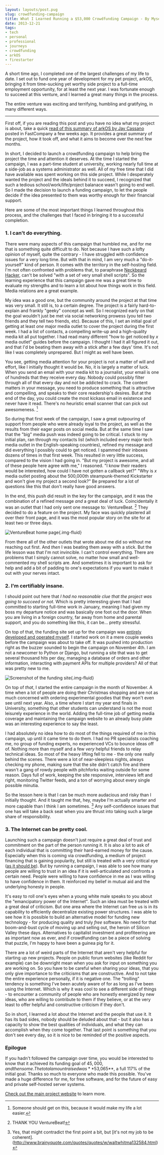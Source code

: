 ```yaml
---
layout: layouts/post.pug
slug: crowdfunding-campaign
title: What I Learned Running a $53,000 Crowdfunding Campaign - By Myself
date: 2013-12-21
tags:
- tech
- personal
- professional
- journeys
- crowdfunding
- arkOS
- firestarter
---
```


A short time ago, I completed one of the largest challenges of my life to date. I set out to fund one year of development for my pet project, arkOS, bringing it from time-sucking yet worthy side project to a full-time employment opportunity, for at least the next year. I was fortunate enough to succeed at this venture, and I learned a great many things in the process.

The entire venture was exciting and terrifying, humbling and gratifying, in many different ways.

----

First off, if you are reading this post and you have no idea what my project is about, take a quick [read of this summary of arkOS by Jay Cassano](http://www.fastcolabs.com/3021919/open-company/finally-a-way-everyone-can-keep-their-data-from-the-nsa) posted in FastCompany a few weeks ago. It provides a great summary of the project, how it took off, and what it aims to become over the next few months.

In short, I decided to launch a crowdfunding campaign to help bring the project the time and attention it deserves. At the time I started the campaign, I was a part-time student at university, working nearly full time at a side-job as a systems administrator as well. All of my free time that I did have available was spent working on this side project. While I desperately wanted the project and the ideals behind it to succeed, I recognized that such a tedious school/work/life/project balanace wasn't going to end well. So I made the decision to launch a funding campaign, to let the people decide if the idea presented to them was worthy enough for their financial support.

Here are some of the most important things I learned throughout this process, and the challenges that I faced in bringing it to a successful completion.

### 1. I can't do everything.

There were many aspects of this campaign that humbled me, and for me that is something quite difficult to do. Not because I have such a lofty opinion of myself, quite the contrary - I have struggled with confidence issues for a very long time. But with that in mind, I am very much a "do-it-yourself" kind of person. It comes with the territory in the self-hosting field. I'm not often confronted with problems that, to paraphrase [Neckbeard Hacker](https://twitter.com/NeckbeardHacker), can't be solved "with a set of very small shell scripts". So the learning experience that this campaign gave me was a great time to evaluate my strengths and to learn a lot about how things work in this field. Media relations are a great example.

My idea was a good one, but the community around the project at that time was very small. It still is, to a certain degree. The project is a fairly hard-to-explain and frankly "geeky" concept as well. So I recognized early on that the goal wouldn't just be met via social networking prowess (you tell two friends and they tell two friends, etc). Because of this, I set an initial goal of getting at least *one* major media outlet to cover the project during the first week. I had a list of contacts, a compelling write-up and a high-quality media kit all put together. I had read many different "how to get noticed by *x* media outlet" guides before the campaign. I thought I had it all figured it out, and that I'd be beating them away with a stick after a few days' time. It's not like I was completely unprepared. But I might as well have been.

You see, getting media attention for your project is not a matter of will and effort, like I initially thought it would be. No, it is largely a matter of luck. When you send an email with your media kit to a journalist, your email is one of hundreds that they receive every day. Nobody could possibly filter through all of that every day and not be addicted to crack. The content matters in your message, you need to produce something that is attractive and compelling, and speaks to their core readership's desires. But at the end of the day, you could create the most kickass email in existence and never have it read. There's no heuristic email scanner that can pick out awesomeness. [^1]

So during that first week of the campaign, I saw a great outpouring of support from people who were already loyal to the project, as well as the results from their eager posts on social media. But at the same time I saw that the "big" media push was indeed going to be critical. I stuck to my initial plan, ran through my contacts list (which included every major tech media outlet in the English-speaking countries), refined my message and did everything I possibly could to get noticed. I spammed their inboxes dozens of times in that first week. This resulted in very little success, compared to the vision I had going in. "But my project is awesome, and all of these people here agree with me," I reasoned. "I know their readers would be interested, how could I have not gotten a callback yet?" "Why is *x* media outlet posting about the 500,000th steampunk-themed Kickstarter and won't give my project a second look?" Be prepared for a lot of questions like this that don't really have good answers.

In the end, this push did result in the key for the campaign, and it was the combination of a refined message *and* a great deal of luck. Coincidentally it was an outlet that I had only sent one message to: VentureBeat. [^2] They decided to do a feature on the project. My face was quickly plastered all over their front page, and it was the most popular story on the site for at least two or three days.

![VentureBeat home page](/assets/images/20131221001.png){.img-fluid}

From there all of the other outlets that wrote about me did so without me reaching out first. And *then* I was beating them away with a stick. But the life lesson was that I'm not invincible. I can't control everything. There are problems that I simply cannot solve, no matter how small and well-commented my shell scripts are. And sometimes it is important to ask for help and add a bit of padding to one's expectations if you want to make it out with your nerves intact.

### 2. I'm certifiably insane.

I should point out here that *I had no reasonable clue that the project was going to succeed or not.* Which is pretty interesting given that I had committed to starting full-time work in January, meaning I had given my boss my departure notice and was basically one foot out the door. When you are living in a foreign country, far away from home and parental support, and you do something like this, it can be... pretty stressful.

On top of that, the funding site set up for the campaign was [entirely developed and operated myself](https://github.com/peakwinter/firestarter). I started work on it a mere couple weeks before the campaign was about to take off. It was pushed into production right as the buzzer sounded to begin the campaign on November 4th. I am not a newcomer to Python or Django, but running a site that was to get several thousand hits per day, managing a database of orders and other information, interacting with payment APIs for multiple providers? All of that was pretty new to me.

![Screenshot of the funding site](/assets/images/20131221002.png){.img-fluid}

On top of *that*, I started the entire campaign in the month of November. A time when a lot of people are doing their Christmas shopping and are not as much concerned with ordering experimental goodies that they won't even see until next year. Also, a time where I start my year end finals in University, something that other students can understand is not the most leisurely experience in the world. Adding the full-time job of getting media coverage and maintaining the campaign website to an already busy plate was an interesting experience to say the least.

I had absolutely no idea how to do most of the things required of me in this campaign, up until it came time to do them. I had no PR specialists coaching me, no group of funding experts, no experienced VCs to bounce ideas off of. Nothing more than myself and a few *very* helpful friends to relay technical ideas. So most of the heavy lifting fell to me - the only one really behind the scenes. There were a lot of near-sleepless nights, always checking my phone, making sure that the site didn't catch fire and there wasn't a gang of rowdy people with pitchforks waiting outside for some reason. Days full of work, keeping the site responsive, interviews left and right, monitoring Twitter feeds, and a ton of worrying about every single possible minutia.

So the lesson here is that I can be much more audacious and risky than I initially thought. And it taught me that, hey, maybe I'm actually smarter and more capable than I think I am sometimes. [^3] Any self-confidence issues that one has will take a back seat when you are thrust into taking such a large share of responsibility.

### 3. The Internet can be pretty cool.

Launching such a campaign doesn't just require a great deal of trust and commitment on the part of the person running it. It is also a lot to ask of each individual that is committing their hard-earned money for the cause. Especially when this is coming via crowdfunding, a medium of project financing that is gaining popularity, but still is treated with a very critical eye ([as it should be](http://pando.com/2013/06/30/thieves-and-scams-the-problem-with-crowdfunding/)). But by running a campaign, I was able to see how many people are willing to trust in an idea if it is well-articulated and confronts a certain need. People were willing to have confidence in me as I was willing to have confidence in them. It reinforced my belief in mutual aid and the underlying honesty in people.

It's easy to roll one's eyes when a young white male speaks to you about the "emancipatory power of the Internet". Such an idea must be treated with a great deal of criticism. But one area where the Internet can free us is in its capability to efficiently decentralize existing power structures. I was able to see how it is possible to build an alternative model for funding new technology - for producing quality and truly *free* software. No need for that boom-and-bust cycle of moving up and selling out, the heroin of Silicon Valley these days. Alternatives to capitalist investment and profiteering are as important now as ever, and if crowdfunding can be a piece of solving that puzzle, I'm happy to have been a guinea pig for it.

There are a lot of weird parts of the Internet that aren't very helpful for starting up new projects. People on public forum websites (like Reddit for example) can be downright mean when you ask for input on something you are working on. So you have to be careful when sharing your ideas, that you only give importance to the criticisms that are constructive. And to not take the entire experience personally, if it is negative one. The "trolling" tendency is something I've been acutely aware of for as long as I've been using the Internet. Which is why it was cool to see a different side of things - to encounter a community of people who are honestly energized by new ideas, who are willing to contribute to them if they believe, or at the very least to offer helpful and constructive criticism if they don't.

So in short, I learned a lot about the Internet and the people that use it. It has its bad sides, nobody should be deluded about that - but it also has a capacity to show the best qualities of individuals, and what they can accomplish when they come together. That last point is something that you don't see every day, so it is nice to be reminded of the positive aspects.

### Epilogue

If you hadn't followed the campaign over time, you would be interested to know that it achieved its funding goal of $45,000, and then some. The total amount raised was **$53,065**, a full 117% of the initial goal. Thanks so much to everyone who made this possible. You've made a huge difference for me, for free software, and for the future of easy and private self-hosted server systems.

[Check out the main project website](https://github.com/arkOScloud) to learn more.

[^1]: Someone should get on this, because it would make my life a lot easier.
[^2]: THANK YOU VentureBeat!
[^3]: Yes, that might contradict the first point a bit, but [it's not my job to be coherent].(http://www.brainyquote.com/quotes/quotes/w/waltwhitma132584.html)
